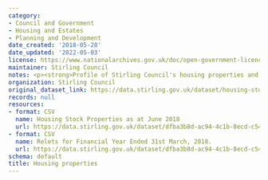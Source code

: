 ```yaml
---
category:
- Council and Government
- Housing and Estates
- Planning and Development
date_created: '2018-05-28'
date_updated: '2022-05-03'
license: https://www.nationalarchives.gov.uk/doc/open-government-licence/version/3/
maintainer: Stirling Council
notes: <p><strong>Profile of Stirling Council's housing properties and yearly allocations.</strong></p>
organization: Stirling Council
original_dataset_link: https://data.stirling.gov.uk/dataset/housing-stock-profiles
records: null
resources:
- format: CSV
  name: Housing Stock Properties as at June 2018
  url: https://data.stirling.gov.uk/dataset/dfba3b8d-ac94-4c1b-8ecd-c5486cfe437b/resource/c6cdebeb-308e-404e-9466-f28f52e0401b/download/20181001-housing-stock-as-at-june-2018.csv
- format: CSV
  name: Relets for Financial Year Ended 31st March, 2018.
  url: https://data.stirling.gov.uk/dataset/dfba3b8d-ac94-4c1b-8ecd-c5486cfe437b/resource/dbc5834e-7eea-4ae3-af2a-6ff1c9e4afae/download/20181001-housing-relets-for-year-ending-31.02.2018.csv
schema: default
title: Housing properties
---
```

